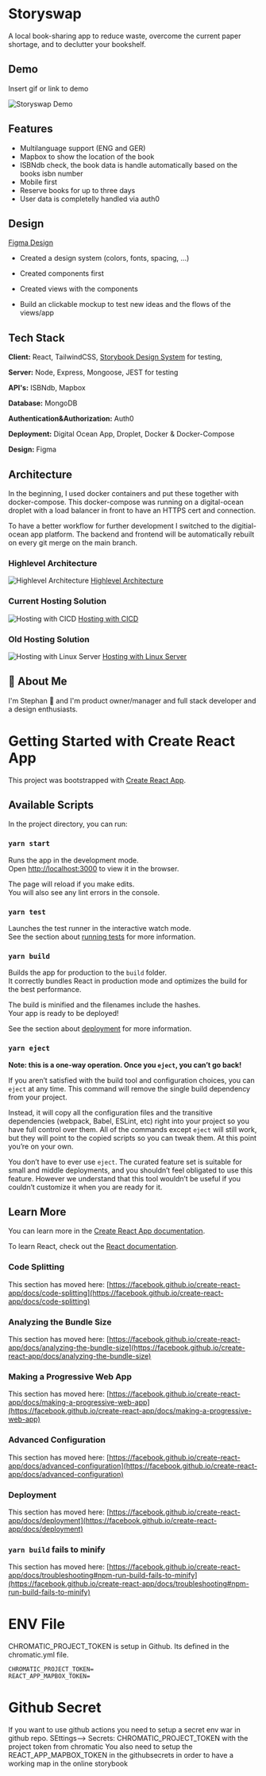 
# Storyswap

A local book-sharing app to reduce waste, overcome the current paper shortage, and to declutter your bookshelf.


## Demo

Insert gif or link to demo

![Storyswap Demo](https://media.giphy.com/media/fBPilb1mU3YsZ0RTnJ/giphy.gif)

## Features

- Multilanguage support (ENG and GER)
- Mapbox to show the location of the book
- ISBNdb check, the book data is handle automatically based on the books isbn number
- Mobile first
- Reserve books for up to three days
- User data is completelly handled via auth0


## Design

[Figma Design](https://www.figma.com/file/CxlsG8TtjDscf39zBhvGgN/storyswap?node-id=0%3A1)

- Created a design system (colors, fonts, spacing, ...)

- Created components first

- Created views with the components

- Build an clickable mockup to test new ideas and the flows of the views/app
## Tech Stack

**Client:** React, TailwindCSS, [Storybook Design System](https://619caf130836b5003a6bffa2-uvhbuxxhfb.chromatic.com/) for testing,


**Server:** Node, Express, Mongoose, JEST for testing

**API's:** ISBNdb, Mapbox

**Database:** MongoDB

**Authentication&Authorization:** Auth0

**Deployment:** Digital Ocean App, Droplet, Docker & Docker-Compose

**Design:** Figma
## Architecture
In the beginning, I used docker containers and put these together with docker-compose. 
This docker-compose was running on a digital-ocean droplet with a load balancer in front to 
have an HTTPS cert and connection.

To have a better workflow for further development I switched to the digitial-ocean app platform.
The backend and frontend will be automatically rebuilt on every git merge on the main branch.

### Highlevel Architecture
![Highlevel Architecture](https://i.ibb.co/jJwT62X/storyswap-architecture.png)
[Highlevel Architecture](https://ibb.co/NTNsVPB)

### Current Hosting Solution
![Hosting with CICD](https://i.ibb.co/MMS8FCk/storyswap-architecture-cicd.png)
[Hosting with CICD](https://ibb.co/gz9vkRZ)


### Old Hosting Solution
![Hosting with Linux Server](https://i.ibb.co/L5kpJBf/storyswap-architecture-hosting-old.png)
[Hosting with Linux Server](https://ibb.co/rs7ycqJ)




## 🚀 About Me
I'm Stephan 👋 and I'm product owner/manager and full stack developer and a design enthusiasts.




# Getting Started with Create React App

This project was bootstrapped with [Create React App](https://github.com/facebook/create-react-app).

## Available Scripts

In the project directory, you can run:

### `yarn start`

Runs the app in the development mode.\
Open [http://localhost:3000](http://localhost:3000) to view it in the browser.

The page will reload if you make edits.\
You will also see any lint errors in the console.

### `yarn test`

Launches the test runner in the interactive watch mode.\
See the section about [running tests](https://facebook.github.io/create-react-app/docs/running-tests) for more information.

### `yarn build`

Builds the app for production to the `build` folder.\
It correctly bundles React in production mode and optimizes the build for the best performance.

The build is minified and the filenames include the hashes.\
Your app is ready to be deployed!

See the section about [deployment](https://facebook.github.io/create-react-app/docs/deployment) for more information.

### `yarn eject`

**Note: this is a one-way operation. Once you `eject`, you can’t go back!**

If you aren’t satisfied with the build tool and configuration choices, you can `eject` at any time. This command will remove the single build dependency from your project.

Instead, it will copy all the configuration files and the transitive dependencies (webpack, Babel, ESLint, etc) right into your project so you have full control over them. All of the commands except `eject` will still work, but they will point to the copied scripts so you can tweak them. At this point you’re on your own.

You don’t have to ever use `eject`. The curated feature set is suitable for small and middle deployments, and you shouldn’t feel obligated to use this feature. However we understand that this tool wouldn’t be useful if you couldn’t customize it when you are ready for it.

## Learn More

You can learn more in the [Create React App documentation](https://facebook.github.io/create-react-app/docs/getting-started).

To learn React, check out the [React documentation](https://reactjs.org/).

### Code Splitting

This section has moved here: [https://facebook.github.io/create-react-app/docs/code-splitting](https://facebook.github.io/create-react-app/docs/code-splitting)

### Analyzing the Bundle Size

This section has moved here: [https://facebook.github.io/create-react-app/docs/analyzing-the-bundle-size](https://facebook.github.io/create-react-app/docs/analyzing-the-bundle-size)

### Making a Progressive Web App

This section has moved here: [https://facebook.github.io/create-react-app/docs/making-a-progressive-web-app](https://facebook.github.io/create-react-app/docs/making-a-progressive-web-app)

### Advanced Configuration

This section has moved here: [https://facebook.github.io/create-react-app/docs/advanced-configuration](https://facebook.github.io/create-react-app/docs/advanced-configuration)

### Deployment

This section has moved here: [https://facebook.github.io/create-react-app/docs/deployment](https://facebook.github.io/create-react-app/docs/deployment)

### `yarn build` fails to minify

This section has moved here: [https://facebook.github.io/create-react-app/docs/troubleshooting#npm-run-build-fails-to-minify](https://facebook.github.io/create-react-app/docs/troubleshooting#npm-run-build-fails-to-minify)

# ENV File

CHROMATIC_PROJECT_TOKEN is setup in Github. Its defined in the chromatic.yml file.

```
CHROMATIC_PROJECT_TOKEN=
REACT_APP_MAPBOX_TOKEN=
```

# Github Secret

If you want to use github actions you need to setup a secret env war in github repo.
SEttings--> Secrets: CHROMATIC_PROJECT_TOKEN with the project token from chromatic
You also need to setup the REACT_APP_MAPBOX_TOKEN in the githubsecrets in order to have a working map in the online storybook
